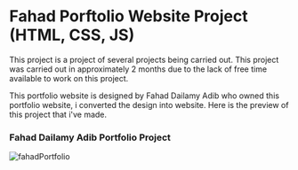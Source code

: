 # Fahad Porftolio Website Project (HTML, CSS, JS)
This project is a project of several projects being carried out. This project was carried out in approximately 2 months due to the lack of free time available to work on this project.

This portfolio website is designed by Fahad Dailamy Adib who owned this portfolio website, i converted the design into website.
Here is the preview of this project that i've made.
### Fahad Dailamy Adib Portfolio Project
![fahadPortfolio](https://github.com/user-attachments/assets/2a18c429-2edc-46e2-ac32-bb4d5be1d583)
